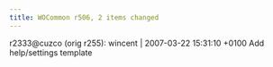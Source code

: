 ```yaml
---
title: WOCommon r506, 2 items changed
---
```


r2333@cuzco (orig r255): wincent | 2007-03-22 15:31:10 +0100 Add help/settings template
